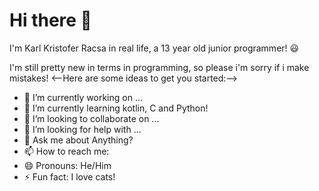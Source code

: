 # Hi there 👋

I'm Karl Kristofer Racsa in real life, a 13 year old junior programmer! 😃

I'm still pretty new in terms in programming, so please i'm sorry if i make mistakes!
<--Here are some ideas to get you started:-->

- 🔭 I’m currently working on ...
- 🌱 I’m currently learning kotlin, C and Python!
- 👯 I’m looking to collaborate on ...
- 🤔 I’m looking for help with ...
- 💬 Ask me about Anything? 
- 📫 How to reach me: 
- 😄 Pronouns: He/Him
- ⚡ Fun fact: I love cats!


<!--
**nisheri-ascar/nisheri-ascar** is a ✨ _special_ ✨ repository because its `README.md` (this file) appears on your GitHub profile.


-->
